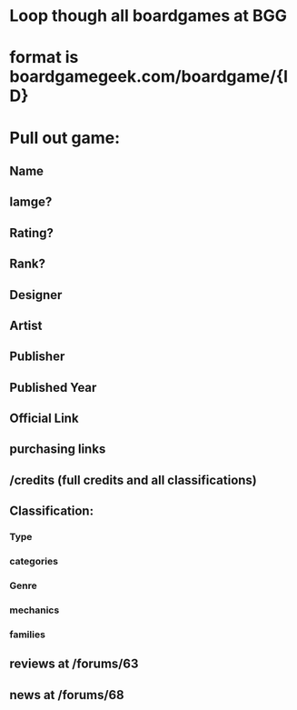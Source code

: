 # Loop though all boardgames at BGG

# format is boardgamegeek.com/boardgame/{ID}

# Pull out game:

## Name

## Iamge?

## Rating?

## Rank?

## Designer

## Artist

## Publisher

## Published Year

## Official Link

## purchasing links

## /credits (full credits and all classifications)

## Classification:

### Type

### categories

### Genre

### mechanics

### families

## reviews at /forums/63

## news at /forums/68
